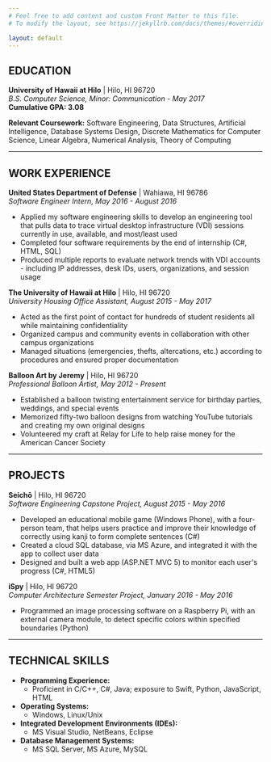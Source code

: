 ```yaml
---
# Feel free to add content and custom Front Matter to this file.
# To modify the layout, see https://jekyllrb.com/docs/themes/#overriding-theme-defaults

layout: default
---
```


## EDUCATION  
**University of Hawaii at Hilo** | Hilo, HI 96720  
_B.S. Computer Science, Minor: Communication - May 2017_  
**Cumulative GPA: 3.08**  

**Relevant Coursework:** Software Engineering, Data Structures, Artificial Intelligence, Database Systems Design, Discrete Mathematics for Computer Science, Linear Algebra, Numerical Analysis, Theory of Computing  
* * *
## WORK EXPERIENCE  
**United States Department of Defense** | Wahiawa, HI 96786  
_Software Engineer Intern, May 2016 - August 2016_  
* Applied my software engineering skills to develop an engineering tool that pulls data to trace virtual desktop infrastructure (VDI) sessions currently in use, available, and most/least used  
* Completed four software requirements by the end of internship (C#, HTML, SQL)  
* Produced multiple reports to evaluate network trends with VDI accounts - including IP addresses, desk IDs, users, organizations, and session usage  

**The University of Hawaii at Hilo** | Hilo, HI 96720  
_University Housing Office Assistant, August 2015 - May 2017_  
* Acted as the first point of contact for hundreds of student residents all while maintaining confidentiality  
* Organized campus and community events in collaboration with other campus organizations  
* Managed situations (emergencies, thefts, altercations, etc.) according to procedures and ensured proper documentation  

**Balloon Art by Jeremy** | Hilo, HI 96720  
_Professional Balloon Artist, May 2012 - Present_  
* Established a balloon twisting entertainment service for birthday parties, weddings, and special events  
* Memorized fifty-two balloon designs from watching YouTube tutorials and creating my own original designs  
* Volunteered my craft at Relay for Life to help raise money for the American Cancer Society  

* * *
## PROJECTS  
**Seichō** | Hilo, HI 96720  
_Software Engineering Capstone Project, August 2015 - May 2016_  
* Developed an educational mobile game (Windows Phone), with a four-person team, that helps users practice and improve their knowledge of correctly using kanji to form complete sentences (C#)  
* Created a cloud SQL database, via MS Azure, and integrated it with the app to collect user data  
* Designed and built a web app (ASP.NET MVC 5) to monitor each user's progress (C#, HTML5)  

**iSpy** | Hilo, HI 96720  
_Computer Architecture Semester Project, January 2016 - May 2016_  
* Programmed an image processing software on a Raspberry Pi, with an external camera module, to detect specific colors within specified boundaries (Python)  

* * *
## TECHNICAL SKILLS  
- **Programming Experience:**
  - Proficient in C/C++, C#, Java; exposure to Swift, Python, JavaScript, HTML  
- **Operating Systems:**
  - Windows, Linux/Unix  
- **Integrated Development Environments (IDEs):**
  - MS Visual Studio, NetBeans, Eclipse  
- **Database Management Systems:**
  - MS SQL Server, MS Azure, MySQL